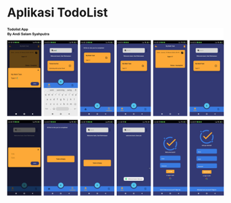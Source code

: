# Aplikasi TodoList

![Demo Images](https://github.com/Lamz16/TodoList_App/blob/master/images/Portfolio-1.jpg)
